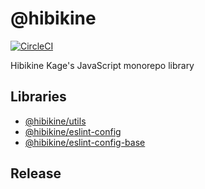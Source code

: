 # @hibikine

[![CircleCI](https://circleci.com/gh/HibikineKage/hibikine.svg?style=svg)](https://circleci.com/gh/HibikineKage/hibikine)

Hibikine Kage's JavaScript monorepo library

## Libraries

-   [@hibikine/utils](https://github.com/HibikineKage/utils)
-   [@hibikine/eslint-config](https://github.com/HibikineKage/hibikine/tree/master/packages/eslint-config)
-   [@hibikine/eslint-config-base](https://github.com/HibikineKage/hibikine/tree/master/packages/eslint-config-base)

## Release

```bash

```